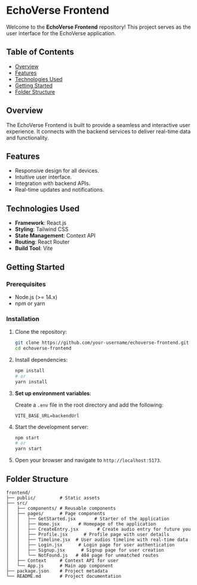 # EchoVerse Frontend

Welcome to the **EchoVerse Frontend** repository! This project serves as the user interface for the EchoVerse application.

## Table of Contents
- [Overview](#overview)
- [Features](#features)
- [Technologies Used](#technologies-used)
- [Getting Started](#getting-started)
- [Folder Structure](#folder-structure)

## Overview

The EchoVerse Frontend is built to provide a seamless and interactive user experience. It connects with the backend services to deliver real-time data and functionality.

## Features

- Responsive design for all devices.
- Intuitive user interface.
- Integration with backend APIs.
- Real-time updates and notifications.

## Technologies Used

- **Framework**: React.js
- **Styling**: Tailwind CSS 
- **State Management**: Context API
- **Routing**: React Router
- **Build Tool**: Vite 

## Getting Started

### Prerequisites

- Node.js (>= 14.x)
- npm or yarn

### Installation

1. Clone the repository:
    ```bash
    git clone https://github.com/your-username/echoverse-frontend.git
    cd echoverse-frontend
    ```

2. Install dependencies:
    ```bash
    npm install
    # or
    yarn install
    ```

3. **Set up environment variables**:

   Create a `.env` file in the root directory and add the following:

   ```
   VITE_BASE_URL=backendUrl
   ```


4. Start the development server:
    ```bash
    npm start
    # or
    yarn start
    ```

5. Open your browser and navigate to `http://localhost:5173`.

## Folder Structure

```
frontend/
├── public/         # Static assets
├── src/
│   ├── components/ # Reusable components
│   ├── pages/      # Page components
│   │   ├── GetStarted.jsx       # Starter of the application
│   │   ├── Home.jsx       # Homepage of the application
│   │   ├── CreateEntry.jsx       # Create audio entry for future you
│   │   ├── Profile.jsx      # Profile page with user details
│   │   ├── Timeline.jsx  # User audios timeline with real-time data
│   │   ├── Login.jsx      # Login page for user authentication
│   │   ├── Signup.jsx      # Signup page for user creation
│   │   └── NotFound.js   # 404 page for unmatched routes
│   ├── Context     # Context API for user
│   └── App.js      # Main app component
├── package.json    # Project metadata
└── README.md       # Project documentation
```